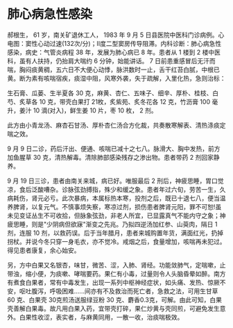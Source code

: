 # 肺心病急性感染

郝根生， 61 岁，南关矿退休工人， 1983 年 9 月 5 日县医院中医科门诊病例。心电图：窦性心动过速(132次/分)；II度二型窦房传导阻滞。内科诊断：肺心病急性感染，病史：气管炎病程 38 年，发展为肺心病已 8 年。患者从 1 楼到 2 楼中医科，虽有人扶持，仍抬肩大喘约 6 分钟，始能讲话。 7 日前患重感冒后无汗而喘，胸闷痰黄稠，五六日不大便心动悸，脉洪数时一止，舌干红苔白腻，中根已黄。断为素有咳喘宿疾，痰湿中阻，风寒外袭，失于疏解，入里化热，急则治标：

生石膏、瓜蒌、生半夏各 30 克，麻黄、杏仁、五味子、细辛、厚朴、桂枝、白芍、炙草各 10 克，带壳白果打 21枚，炙紫苑、炙冬花各 12 克，竹沥膏 100 毫升，姜汁 10 滴(对入)，鲜生姜 10 片，枣 10 枚， 2 剂。

此方由小青龙汤、麻杏石甘汤、厚朴杏仁汤合方化裁，共奏散寒解表、清热涤痰定喘之效。

9 月 9 日二诊，药后汗出、便通、咳喘已减十之七八。脉滑大、胸中发热，前方加鱼腥草 30 克，清热解毒。清除肺部感染残存之渗出物。患者带药 2 剂回家静养。

9 月 19 日三诊，患者由南关来城，病已好。唯服最后 2 刑后，神疲思睡，胃口觉凉，食后泛酸嘈杂。诊脉弦劲搏指，殊少和缓之象。患者年过六旬，劳苦一生，久病耗伤，肾元必亏。此次暴病，本属标热本寒，投剂之后，既已十退七八，便当温养脾肾，以复元气。不慎事烦失察，寒凉过剂，损伤患者脾肾元阳，罪不可恕!虽未见变证丛生不可收拾，但脉象弦劲，非老人所宜，已显露真气不能内守之象；神疲思睡，则是"少阴病但欲寐"渐变之先兆。乃拟四逆汤加红参、山萸肉，隔日 1 剂，连服 10 剂，以救药误。后于当年腊月，患者来城购置年货，满面红光，扔掉拐杖。并说今冬只穿一身毛衣，亦不觉冷。戒烟之后，食量增加，咳喘再未犯过。得见患者康复，余心始安。

另，方中白果又名银杏，味甘，微苦、涩，入肺、肾经。功能敛肺气，定喘嗽，止带浊，缩小便，为痰嗽、哮喘要药。果仁有小毒，过量则令人头脑昏晕如醉。南方有煮食白果者，常有中毒发生，出现一系列中枢神经症状，如头痛、发热、惊厥不安，呕吐腹泻，呼吸困难......间亦有不及救治而死亡者，急救之法，可用生甘草 60 克、白果壳 30克煎汤送服绿豆粉 30 克、麝香0.3克，可解。由此可知，白果壳善解白果毒。故凡用白果入药，宜带壳打碎，果仁炒黄与壳同煎，可避免发生意外。白果性收涩，表实者，与麻黄同用，一散一收，治痰喘极效。